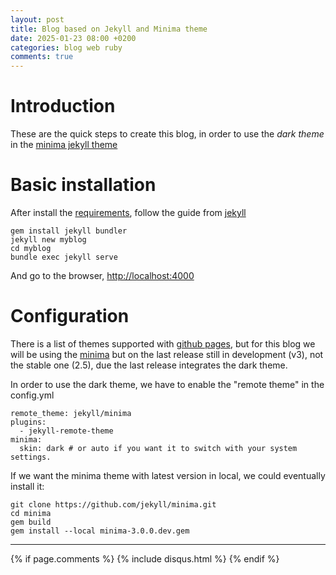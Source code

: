 ```yaml
---
layout: post
title: Blog based on Jekyll and Minima theme
date: 2025-01-23 08:00 +0200
categories: blog web ruby
comments: true
---
```



# Introduction
These are the quick steps to create this blog, in order to use the *dark theme* in the [minima jekyll theme](https://github.com/jekyll/minima)

# Basic installation
After install the [requirements](https://jekyllrb.com/docs/installation/windows/), follow the guide from [jekyll](https://jekyllrb.com/docs/)

```
gem install jekyll bundler
jekyll new myblog
cd myblog
bundle exec jekyll serve
```

And go to the browser,
[http://localhost:4000](http://localhost:4000)

# Configuration
There is a list of themes supported with [github pages](https://pages.github.com/themes/), but for this blog we will be using the [minima](https://github.com/jekyll/minima) but on the last release still in development (v3), not the stable one (2.5), due the last release integrates the dark theme.

In order to use the dark theme, we have to enable the "remote theme" in the config.yml

```
remote_theme: jekyll/minima
plugins:
  - jekyll-remote-theme
minima:
  skin: dark # or auto if you want it to switch with your system settings.
```

If we want the minima theme with latest version in local, we could eventually install it:

```
git clone https://github.com/jekyll/minima.git
cd minima
gem build
gem install --local minima-3.0.0.dev.gem
```


***

{% if page.comments %}
{% include disqus.html %}
{% endif %}
